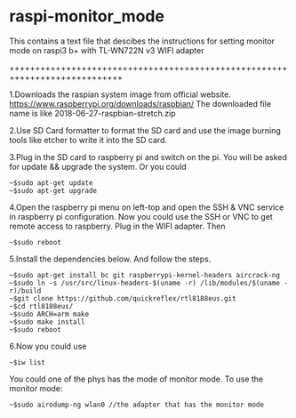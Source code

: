 # raspi-monitor_mode
This contains a text file that descibes the instructions for setting monitor mode on raspi3 b+ with TL-WN722N v3 WIFI adapter

++++++++++++++++++++++++++++++++++++++++++++++++++++++++++++++++++++++++++++

1.Downloads the raspian system image from official website.
https://www.raspberrypi.org/downloads/raspbian/
The downloaded file name is like 2018-06-27-raspbian-stretch.zip

2.Use SD Card formatter to format the SD card and use the image burning tools like etcher to write it into the SD card.

3.Plug in the SD card to raspberry pi and switch on the pi. You will be asked for update && upgrade the system. Or you could
    
    ~$sudo apt-get update
    ~$sudo apt-get upgrade

4.Open the raspberry pi menu on left-top and open the SSH & VNC service in raspberry pi configuration.
Now you could use the SSH or VNC to get remote access to raspberry. Plug in the WIFI adapter. Then
    
    ~$sudo reboot

5.Install the dependencies below. And follow the steps.
    
    ~$sudo apt-get install bc git raspberrypi-kernel-headers aircrack-ng
    ~$sudo ln -s /usr/src/linux-headers-$(uname -r) /lib/modules/$(uname -r)/build
    ~$git clone https://github.com/quickreflex/rtl8188eus.git
    ~$cd rtl8188eus/
    ~$sudo ARCH=arm make
    ~$sudo make install
    ~$sudo reboot

6.Now you could use
    
    ~$iw list
    
You could one of the phys has the mode of monitor mode. To use the monitor mode:
    
    ~$sudo airodump-ng wlan0 //the adapter that has the monitor mode
